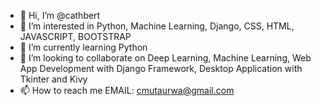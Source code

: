 - 👋 Hi, I’m @cathbert
- 👀 I’m interested in Python, Machine Learning, Django, CSS, HTML, JAVASCRIPT, BOOTSTRAP
- 🌱 I’m currently learning Python
- 💞️ I’m looking to collaborate on Deep Learning, Machine Learning, Web App Development with Django Framework, Desktop Application with Tkinter and Kivy
- 📫 How to reach me EMAIL: cmutaurwa@gmail.com

<!---
cathbert/cathbert is a ✨ special ✨ repository because its `README.md` (this file) appears on your GitHub profile.
You can click the Preview link to take a look at your changes.
--->
